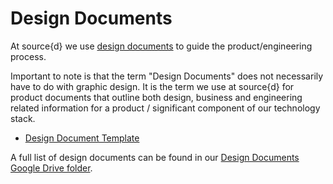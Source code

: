 # Design Documents

At source{d} we use [design documents](../engineering/workflow.md#design-document-1st-iteration) to guide the product/engineering process.

Important to note is that the term "Design Documents" does not necessarily have to do with graphic design. It is the term we use at source{d} for product documents that outline both design, business and engineering related information for a product / significant component of our technology stack.

- [Design Document Template](https://docs.google.com/document/d/1NtbOeUt9mAm3vnseCuEwBvuOI4emSzv0QopvaMYKWU4/)

A full list of design documents can be found in our [Design Documents Google Drive folder](https://drive.google.com/drive/u/0/folders/1EwP0yC_3ixz0gumHBr_LIo3lefSzkRzF).
